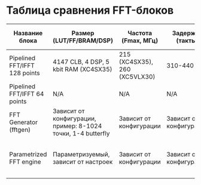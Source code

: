 # Таблица сравнения FFT-блоков

| Название блока                | Размер (LUT/FF/BRAM/DSP)                | Частота (Fmax, МГц)      | Задержка (такты) | Пропускная способность | Точность (SNR/ENOB) | Ошибка округления | Гибкость (размер FFT, iFFT)         | Лицензия | Ссылка |
|-------------------------------|-----------------------------------------|--------------------------|------------------|------------------------|---------------------|-------------------|--------------------------------------|----------|--------|
| Pipelined FFT/IFFT 128 points | 4147 CLB, 4 DSP, 5 kbit RAM (XC4SX35)  | 215 (XC4SX35), 260 (XC5VLX30) | 310-440           | 1 результат/такт        | N/A                 | N/A               | 128, FFT/iFFT, ширина 8-16 бит      | LGPL     | [ссылка](https://opencores.org/projects/pipelined_fft_128) |
| Pipelined FFT/IFFT 64 points  | N/A                                     | N/A                      | N/A              | 1 результат/такт        | N/A                 | N/A               | 64, FFT/iFFT                       | LGPL     | [ссылка](https://github.com/freecores/pipelined_fft_64) |
| FFT Generator (fftgen)        | Зависит от конфигурации, пример: 8-1024 точки, 1-4 butterfly | Зависит от конфигурации  | Зависит от конфигурации | Зависит от конфигурации | N/A                 | N/A               | 8-1024, FFT, разные архитектуры     | MIT      | [ссылка](https://github.com/steveri/fftgen) |
| Parametrized FFT engine       | Параметризуемый, зависит от настроек    | Зависит от конфигурации  | Зависит от конфигурации | Зависит от конфигурации | N/A                 | N/A               | Гибкий, поддержка разных размеров FFT | LGPL     | [ссылка](https://opencores.org/projects/versatile_fft) | 
